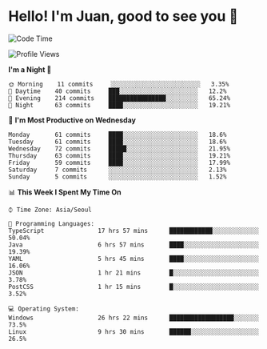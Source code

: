 # Hello! I'm Juan, good to see you 👋

<!--
**Y-k-Y/Y-k-Y** is a ✨ _special_ ✨ repository because its `README.md` (this file) appears on your GitHub profile.

Here are some ideas to get you started:

- 🔭 I’m currently working on ...
- 🌱 I’m currently learning ...
- 👯 I’m looking to collaborate on ...
- 🤔 I’m looking for help with ...
- 💬 Ask me about ...
- 📫 How to reach me: ...
- 😄 Pronouns: ...
- ⚡ Fun fact: ...
-->
<!--
![Profile views](https://gpvc.arturio.dev/Y-k-Y)

[![Omid Nikrah StackOverflow](https://github-readme-stackoverflow.vercel.app/?userID=9517076)](https://stackoverflow.com/users/9517076/i-have-10-fingers)
-->

<!--START_SECTION:waka-->
![Code Time](http://img.shields.io/badge/Code%20Time-40%20hrs%2056%20mins-blue)

![Profile Views](http://img.shields.io/badge/Profile%20Views-0-blue)

**I'm a Night 🦉** 

```text
🌞 Morning    11 commits     ░░░░░░░░░░░░░░░░░░░░░░░░░   3.35% 
🌆 Daytime    40 commits     ███░░░░░░░░░░░░░░░░░░░░░░   12.2% 
🌃 Evening    214 commits    ████████████████░░░░░░░░░   65.24% 
🌙 Night      63 commits     ████░░░░░░░░░░░░░░░░░░░░░   19.21%

```
📅 **I'm Most Productive on Wednesday** 

```text
Monday       61 commits     ████░░░░░░░░░░░░░░░░░░░░░   18.6% 
Tuesday      61 commits     ████░░░░░░░░░░░░░░░░░░░░░   18.6% 
Wednesday    72 commits     █████░░░░░░░░░░░░░░░░░░░░   21.95% 
Thursday     63 commits     ████░░░░░░░░░░░░░░░░░░░░░   19.21% 
Friday       59 commits     ████░░░░░░░░░░░░░░░░░░░░░   17.99% 
Saturday     7 commits      ░░░░░░░░░░░░░░░░░░░░░░░░░   2.13% 
Sunday       5 commits      ░░░░░░░░░░░░░░░░░░░░░░░░░   1.52%

```


📊 **This Week I Spent My Time On** 

```text
⌚︎ Time Zone: Asia/Seoul

💬 Programming Languages: 
TypeScript               17 hrs 57 mins      ████████████░░░░░░░░░░░░░   50.04% 
Java                     6 hrs 57 mins       ████░░░░░░░░░░░░░░░░░░░░░   19.39% 
YAML                     5 hrs 45 mins       ████░░░░░░░░░░░░░░░░░░░░░   16.06% 
JSON                     1 hr 21 mins        █░░░░░░░░░░░░░░░░░░░░░░░░   3.78% 
PostCSS                  1 hr 15 mins        █░░░░░░░░░░░░░░░░░░░░░░░░   3.52%

💻 Operating System: 
Windows                  26 hrs 22 mins      ██████████████████░░░░░░░   73.5% 
Linux                    9 hrs 30 mins       ██████░░░░░░░░░░░░░░░░░░░   26.5%

```


<!--END_SECTION:waka-->
